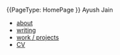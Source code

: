 {{PageType: HomePage }} Ayush Jain



- [about](about.md)
- [writing](notes.md)
- [work / projects](gallery.md)
- [CV](cv.html)
